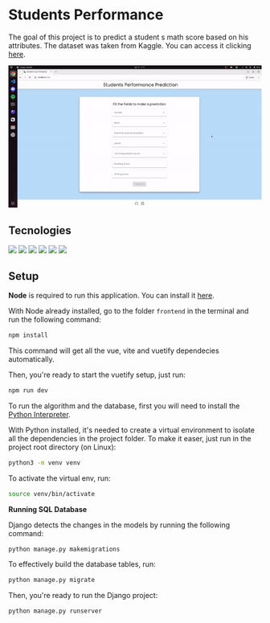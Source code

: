 <h1>Students Performance</h1>

<p>The goal of this project is to predict a student s math score based on his attributes. The dataset was taken from Kaggle. You can access  it clicking <a href="https://www.kaggle.com/datasets/spscientist/students-performance-in-exams">here</a>.</p>

<img src="frontend/public/students-performance.gif" />

<h2>Tecnologies</h2>
<div><img src="https://img.shields.io/badge/sqlite-%2307405e.svg?style=for-the-badge&logo=sqlite&logoColor=white" />
<img src="https://img.shields.io/badge/javascript-%23323330.svg?style=for-the-badge&logo=javascript&logoColor=%23F7DF1E)" />
<img src ="https://img.shields.io/badge/python-3670A0?style=for-the-badge&logo=python&logoColor=ffdd54" />
<img src="https://img.shields.io/badge/django-%23092E20.svg?style=for-the-badge&logo=django&logoColor=white" />
<img src="https://img.shields.io/badge/vuejs-%2335495e.svg?style=for-the-badge&logo=vuedotjs&logoColor=%234FC08D" />
<img src="https://img.shields.io/badge/Vuetify-1867C0?style=for-the-badge&logo=vuetify&logoColor=AEDDFF" /></div>

<h2>Setup</h2>

<strong>Node</strong> is required to run this application. You can install it <a href="https://nodejs.org/en">here</a>.

With Node already installed, go to the folder `frontend` in the terminal and run the following command:

```bash
npm install
```

This command will get all the vue, vite and vuetify dependecies automatically.

Then, you're ready to start the vuetify setup, just run:

```bash
npm run dev
```

To run the algorithm and the database, first you will need to install the <a href="https://www.python.org/">Python Interpreter</a>.

With Python installed, it's needed to create a virtual environment to isolate all the dependencies in the project folder. To make it easer, just run in the project root directory (on Linux):

```bash
python3 -m venv venv
```

To activate the virtual env, run:

```bash
source venv/bin/activate
```

**Running SQL Database**

Django detects the changes in the models by running the following command:

```bash
python manage.py makemigrations
```

To effectively build the database tables, run:

```bash
python manage.py migrate
```

Then, you're ready to run the Django project:

```bash
python manage.py runserver
```
